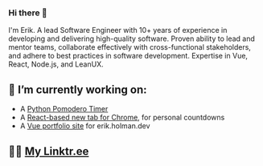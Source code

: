 ### Hi there 👋
I'm Erik. A lead Software Engineer with 10+ years of experience in developing and delivering high-quality software. Proven ability to lead and mentor teams, collaborate effectively with cross-functional stakeholders, and adhere to best practices in software development. Expertise in Vue, React, Node.js, and LeanUX.

## 🔭 I’m currently working on:
- A [Python Pomodero Timer](https://github.com/ErikHolman/pomodoro)
- A [React-based new tab for Chrome](https://github.com/ErikHolman/countdown-caddy), for personal countdowns
- A [Vue portfolio site](https://github.com/ErikHolman/MySpEHce) for erik.holman.dev
## 🧟‍♂️ [My Linktr.ee](https://linktr.ee/erikholman)

<!--
**ErikHolman/ErikHolman** is a ✨ _special_ ✨ repository because its `README.md` (this file) appears on your GitHub profile.

Here are some ideas to get you started:

- 🔭 I’m currently working on ...
- 🌱 I’m currently learning ...
- 👯 I’m looking to collaborate on ...
- 🤔 I’m looking for help with ...
- 💬 Ask me about ...
- 📫 How to reach me: ...
- 😄 Pronouns: ...
- ⚡ Fun fact: ...
-->
